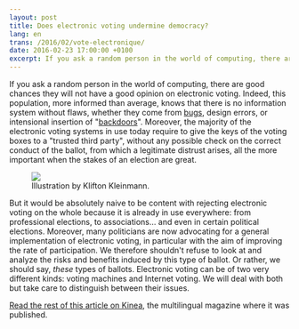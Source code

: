 ```yaml
---
layout: post
title: Does electronic voting undermine democracy?
lang: en
trans: /2016/02/vote-electronique/
date: 2016-02-23 17:00:00 +0100
excerpt: If you ask a random person in the world of computing, there are good chances they will not have a good opinion on electronic voting. Indeed, this population, more informed than average, knows that there is no information system without flaws, whether they come from bugs, design errors, or intensional insertion of "backdoors". Moreover, the majority of the electronic voting systems in use today require to give the keys of the voting boxes to a "trusted third party", without any possible check on the correct conduct of the ballot, from which a legitimate distrust arises, all the more important when the stakes of an election are great.
---
```


If you ask a random person in the world of computing, there are good chances they will not have a good opinion on electronic voting. Indeed, this population, more informed than average, knows that there is no information system without flaws, whether they come from [bugs](https://en.wikipedia.org/wiki/Software_bug), design errors, or intensional insertion of "[backdoors](https://en.wikipedia.org/wiki/Backdoor_%28computing%29)". Moreover, the majority of the electronic voting systems in use today require to give the keys of the voting boxes to a "trusted third party", without any possible check on the correct conduct of the ballot, from which a legitimate distrust arises, all the more important when the stakes of an election are great.

<figure>
 <img src="http://kinea.media/static/vote-electronique/klifton.jpg">
 <figcaption>Illustration by Klifton Kleinmann.</figcaption>
</figure>

But it would be absolutely naive to be content with rejecting electronic voting on the whole because it is already in use everywhere: from professional elections, to associations... and even in certain political elections. Moreover, many politicians are now advocating for a general implementation of electronic voting, in particular with the aim of improving the rate of participation. We therefore shouldn't refuse to look at and analyze the risks and benefits induced by this type of ballot. Or rather, we should say, *these* types of ballots. Electronic voting can be of two very different kinds: voting machines and Internet voting. We will deal with both but take care to distinguish between their issues.

[Read the rest of this article on Kinea](http://kinea.media/en/politics-society/electronic-voting-democracy), the multilingual magazine where it was published.
